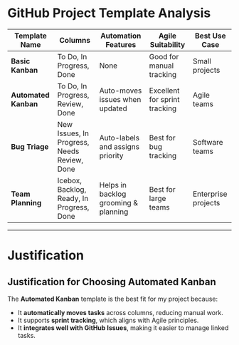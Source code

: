 # GitHub Project Template Analysis  

| Template Name    | Columns               | Automation Features | Agile Suitability | Best Use Case |
|-----------------|----------------------|---------------------|------------------|--------------|
| **Basic Kanban** | To Do, In Progress, Done | None | Good for manual tracking | Small projects |
| **Automated Kanban** | To Do, In Progress, Review, Done | Auto-moves issues when updated | Excellent for sprint tracking | Agile teams |
| **Bug Triage** | New Issues, In Progress, Needs Review, Done | Auto-labels and assigns priority | Best for bug tracking | Software teams |
| **Team Planning** | Icebox, Backlog, Ready, In Progress, Done | Helps in backlog grooming & planning | Best for large teams | Enterprise projects |

---

# Justification    

## Justification for Choosing Automated Kanban  

The **Automated Kanban** template is the best fit for my project because:
- It **automatically moves tasks** across columns, reducing manual work.
- It supports **sprint tracking**, which aligns with Agile principles.
- It **integrates well with GitHub Issues**, making it easier to manage linked tasks.
